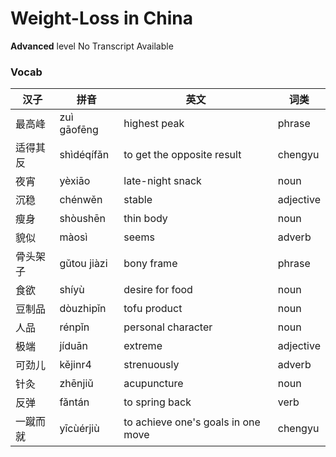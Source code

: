 # Weight-Loss in China
**Advanced** level
No Transcript Available
### Vocab
|汉子|拼音|英文|词类|
|----|----|----|----|
|最高峰|zuì gāofēng|highest peak|phrase|
|适得其反|shìdéqífǎn|to get the opposite result|chengyu|
|夜宵|yèxiāo|late-night snack|noun|
|沉稳|chénwěn|stable|adjective|
|瘦身|shòushēn|thin body|noun|
|貌似|màosì|seems|adverb|
|骨头架子|gǔtou jiàzi|bony frame|phrase|
|食欲|shíyù|desire for food|noun|
|豆制品|dòuzhipǐn|tofu product|noun|
|人品|rénpǐn|personal character|noun|
|极端|jíduān|extreme|adjective|
|可劲儿|kějinr4|strenuously|adverb|
|针灸|zhēnjiǔ|acupuncture|noun|
|反弹|fǎntán|to spring back|verb|
|一蹴而就|yīcùérjiù|to achieve one's goals in one move|chengyu|